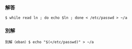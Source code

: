 ### 解答
```
$ while read ln ; do echo $ln ; done < /etc/passwd > ~/a
```
### 別解
```
別解（eban）$ echo "$(</etc/passwd)" > ~/a
```
